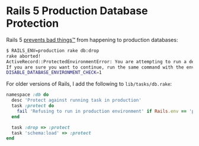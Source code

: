 # Rails 5 Production Database Protection

Rails 5 [prevents bad things™][pr] from happening to production databases:

```sh
$ RAILS_ENV=production rake db:drop
rake aborted!
ActiveRecord::ProtectedEnvironmentError: You are attempting to run a destructive action against your 'production' database
If you are sure you want to continue, run the same command with the environment variable
DISABLE_DATABASE_ENVIRONMENT_CHECK=1
```

For older versions of Rails, I add the following to `lib/tasks/db.rake`:

```ruby
namespace :db do
  desc 'Protect against running task in production'
  task :protect do
    fail 'Refusing to run in production environment' if Rails.env == 'production'
  end

  task :drop => :protect
  task 'schema:load' => :protect
end
```

[pr]: https://github.com/rails/rails/pull/22967
